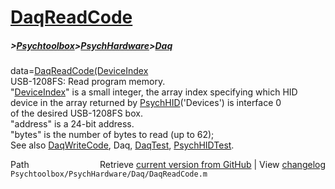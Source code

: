 # [DaqReadCode](DaqReadCode)
##### >[Psychtoolbox](Psychtoolbox)>[PsychHardware](PsychHardware)>[Daq](Daq)

data=[DaqReadCode](DaqReadCode)[(DeviceIndex]((DeviceIndex),address,bytes)  
USB-1208FS: Read program memory.  
"[DeviceIndex](DeviceIndex)" is a small integer, the array index specifying which HID  
      device in the array returned by [PsychHID](PsychHID)('Devices') is interface 0  
      of the desired USB-1208FS box.  
"address" is a 24-bit address.  
"bytes" is the number of bytes to read (up to 62);  
See also [DaqWriteCode](DaqWriteCode), Daq, [DaqTest](DaqTest), [PsychHIDTest](PsychHIDTest).  




<div class="code_header" style="text-align:right;">
  <span style="float:left;">Path&nbsp;&nbsp;</span> <span class="counter">Retrieve <a href=
  "https://raw.github.com/Psychtoolbox-3/Psychtoolbox-3/beta/Psychtoolbox/PsychHardware/Daq/DaqReadCode.m">current version from GitHub</a> | View <a href=
  "https://github.com/Psychtoolbox-3/Psychtoolbox-3/commits/beta/Psychtoolbox/PsychHardware/Daq/DaqReadCode.m">changelog</a></span>
</div>
<div class="code">
  <code>Psychtoolbox/PsychHardware/Daq/DaqReadCode.m</code>
</div>

